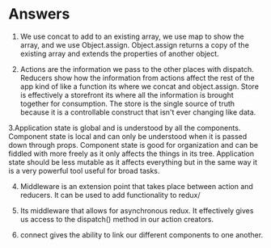 # Answers

1. We use concat to add to an existing array, we use map to show the array, and we use Object.assign. Object.assign returns a copy of the existing array and extends the properties of another object. 

2. Actions are the information we pass to the other places with dispatch. Reducers show how the information from actions affect the rest of the app kind of like a function its where we concat and object.assign. Store is effectively a storefront its where all the information is brought together for consumption. The store is the single source of truth because it is a controllable construct that isn't ever changing like data.

3.Application state is global and is understood by all the components. Component state is local and can only be understood when it is passed down through props. Component state is good for organization and can be fiddled with more freely as it only affects the things in its tree. Application state should be less mutable as it affects everything but in the same way it is a very powerful tool useful for broad tasks. 

4. Middleware is an extension point that takes place between action and reducers. It can be used to add functionality to redux/

5. Its middleware that allows for asynchronous redux. It effectively gives us access to the dispatch() method in our action creators.

6. connect gives the ability to link our different components to one another.